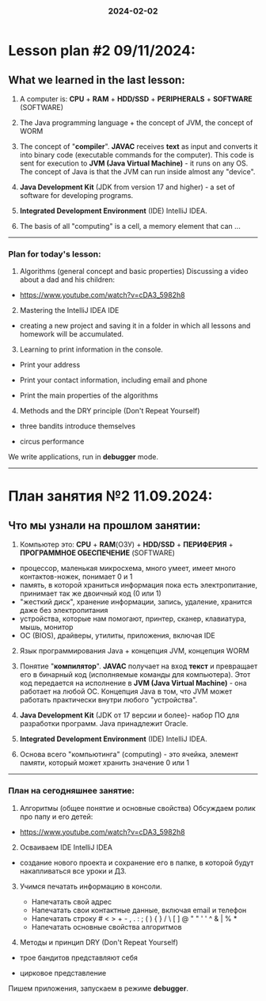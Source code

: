 <h3 style="text-align: center; padding-bottom: 14px">2024-02-02</h3>

# Lesson plan #2 09/11/2024:

## What we learned in the last lesson:

1. A computer is:
   **CPU** + **RAM** + **HDD/SSD** + **PERIPHERALS** + **SOFTWARE** (SOFTWARE)

2. The Java programming language + the concept of JVM, the concept of WORM

3. The concept of "**compiler**".
   **JAVAC** receives **text** as input and converts it into binary code (executable commands for the computer).
   This code is sent for execution to **JVM (Java Virtual Machine)** - it runs on any OS.
   The concept of Java is that the JVM can run inside almost any "device".

4. **Java Development Kit** (JDK from version 17 and higher) - a set of software for developing programs.

5. **Integrated Development Environment** (IDE) IntelliJ IDEA.

6. The basis of all "computing" is a cell, a memory element that can ...

----------------------------------------------------------------------------

### Plan for today's lesson:

1. Algorithms (general concept and basic properties)
   Discussing a video about a dad and his children:
- https://www.youtube.com/watch?v=cDA3_5982h8

2. Mastering the IntelliJ IDEA IDE
- creating a new project and saving it in a folder in which all lessons and homework will be accumulated.

3. Learning to print information in the console.
- Print your address

- Print your contact information, including email and phone
- Print the main properties of the algorithms

4. Methods and the DRY principle (Don't Repeat Yourself)
- three bandits introduce themselves

- circus performance

We write applications, run in **debugger** mode.

___

# План занятия №2 11.09.2024:

## Что мы узнали на прошлом занятии:

1. Компьютер это:
   **CPU** + **RAM**(ОЗУ) + **HDD/SSD** + **ПЕРИФЕРИЯ** + **ПРОГРАММНОЕ ОБЕСПЕЧЕНИЕ** (SOFTWARE)
- процессор, маленькая микросхема, много умеет, имеет много контактов-ножек, понимает 0 и 1
- память, в которой храниться информация пока есть электропитание, принимает так же двоичный код (0 или 1)
- "жесткий диск", хранение информации, запись, удаление, хранится даже без электропитания
- устройства, которые нам помогают, принтер, сканер, клавиатура, мышь, монитор
- OC (BIOS), драйверы, утилиты, приложения, включая IDE

2. Язык программирования Java + концепция JVM, концепция WORM

3. Понятие "**компилятор**".
   **JAVAC** получает на вход **текст** и превращает его в бинарный код (исполняемые команды для компьютера).
   Этот код передается на исполнение в **JVM (Java Virtual Machine)** - она работает на любой ОС.
   Концепция Java в том, что JVM может работать практически внутри любого "устройства".

4. **Java Development Kit** (JDK от 17 версии и более)- набор ПО для разработки программ.
Java принадлежит Oracle.

5. **Integrated Development Environment** (IDE) IntelliJ IDEA.

6. Основа всего "компьютинга" (computing) - это ячейка, элемент памяти, который может хранить значение 0 или 1


----------------------------------------------------------------------------

### План на сегодняшнее занятие:

1. Алгоритмы (общее понятие и основные свойства)
   Обсуждаем ролик про папу и его детей:
- https://www.youtube.com/watch?v=cDA3_5982h8

2. Осваиваем IDE IntelliJ IDEA
- создание нового проекта и сохранение его в папке, в которой будут накапливаться все уроки и ДЗ.

3. Учимся печатать информацию в консоли.
   - Напечатать свой адрес 
   - Напечатать свои контактные данные, включая email и телефон
   - Напечатать строку #  <  >  +  - ,  .  :  ; (  ) {  }  /  \ [ ] @ " " ' ' ^ & |  %  * 
   - Напечатать основные свойства алгоритмов

4. Методы и принцип DRY (Don't Repeat Yourself)

- трое бандитов представляют себя

- цирковое представление
  
Пишем приложения, запускаем в режиме **debugger**.
